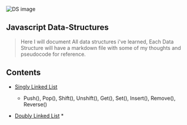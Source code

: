 
![DS image](https://miro.medium.com/max/3840/0*q3GNg6zIUYoqQbIs.png)

## Javascript Data-Structures 
> Here I will document All data structures i've learned, Each Data Structure will have a markdown file with some of my thoughts and pseudocode for reference.  

## Contents
* [Singly Linked List](https://github.com/antman999/Javascript-data-structures/tree/main/SinglyLinkedList)
  * Push(), Pop(), Shift(), Unshift(), Get(), Set(), Insert(), Remove(), Reverse()

* [Doubly Linked List](https://github.com/antman999/Javascript-data-structures/tree/main/DoublyLinkedList)
  * 